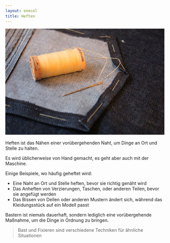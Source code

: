 ```yaml
---
layout: onecol
title: Heften
---
```


![Die Form dieser Denim-Rückentasche wird geschlagen, bevor die Tasche in die Tasche geheftet wird](basting.jpg)

Heften ist das Nähen einer vorübergehenden Naht, um Dinge an Ort und Stelle zu halten.

Es wird üblicherweise von Hand gemacht, es geht aber auch mit der Maschine.

Einige Beispiele, wo häufig geheftet wird:

 - Eine Naht an Ort und Stelle heften, bevor sie richtig genäht wird
 - Das Anheften von Verzierungen, Taschen, oder anderen Teilen, bevor sie angefügt werden
 - Das Bissen von Dellen oder anderen Mustern ändert sich, während das Kleidungsstück auf ein Modell passt

Bastern ist niemals dauerhaft, sondern lediglich eine vorübergehende Maßnahme, um die Dinge in Ordnung zu bringen.

> Bast und Fixieren sind verschiedene Techniken für ähnliche Situationen
